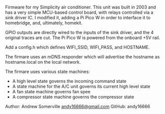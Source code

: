 Firmware for my Simplicity air conditioner. This unit was built in 2003 and 
  has a very simple MCU-based control board, with relays controlled via a sink 
  driver IC. I modified it, adding a Pi Pico W in order to interface it to 
  homebridge, and, ultimately, homekit. 
  
  GPIO outputs are directly wired to the inputs of the sink driver, 
  and the 4 original traces are cut. The Pi Pico W is powered from the onboard 
  +5V rail. 

  Add a config.h which defines WIFI_SSID, WIFI_PASS, and HOSTNAME. 

  The firmare uses an mDNS responder which will advertise the hostname as 
  hostname.local on the local network. 

  The firmare uses various state machines: 
  - A high level state governs the incoming command state 
  - A state machine for the A/C unit governs its current high level state
  - A fan state machine governs fan spee 
  - A compressor state machine governs the compressor state

  Author: Andrew Somerville <andy16666@gmail.com> 
  GitHub: andy16666

